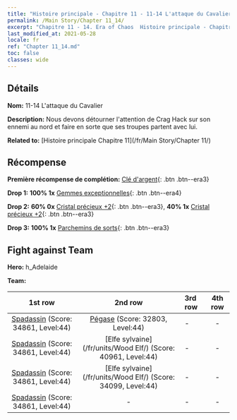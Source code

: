 ```yaml
---
title: "Histoire principale - Chapitre 11 - 11-14 L'attaque du Cavalier"
permalink: /Main Story/Chapter 11_14/
excerpt: "Chapitre 11 - 14. Era of Chaos  Histoire principale - Chapitre 11_14. 11-14 L'attaque du Cavalier"
last_modified_at: 2021-05-28
locale: fr
ref: "Chapter 11_14.md"
toc: false
classes: wide
---
```


## Détails

 **Nom:** 11-14 L'attaque du Cavalier

 **Description:** Nous devons détourner l'attention de Crag Hack sur son ennemi au nord et faire en sorte que ses troupes partent avec lui.

 **Related to:** [Histoire principale Chapitre 11](/fr/Main Story/Chapter 11/)

## Récompense

 **Première récompense de complétion:** [Clé d'argent](/ItemsFR/con_693/){: .btn .btn--era3}

 **Drop 1:** **100% 1x** [Gemmes exceptionnelles](/ItemsFR/mat_37/){: .btn .btn--era4}

 **Drop 2:** **60% 0x** [Cristal précieux +2](/ItemsFR/mat_31/){: .btn .btn--era3}, **40% 1x** [Cristal précieux +2](/ItemsFR/mat_31/){: .btn .btn--era3}

 **Drop 3:** **100% 1x** [Parchemins de sorts](/ItemsFR/con_694/){: .btn .btn--era3}


## Fight against Team
 **Hero:** h_Adelaide

 **Team:**


  | 1st row | 2nd row | 3rd row | 4th row |
  |:----:|:----:|:----|:----:|
  | [Spadassin](/fr/units/Swordsman/) (Score: 34861, Level:44)  | [Pégase](/fr/units/Pegasus/) (Score: 32803, Level:44)  | - | - |
  | [Spadassin](/fr/units/Swordsman/) (Score: 34861, Level:44)  | [Elfe sylvaine](/fr/units/Wood Elf/) (Score: 40961, Level:44)  | - | - |
  | [Spadassin](/fr/units/Swordsman/) (Score: 34861, Level:44)  | [Elfe sylvaine](/fr/units/Wood Elf/) (Score: 34099, Level:44)  | - | - |
  | [Spadassin](/fr/units/Swordsman/) (Score: 34861, Level:44)  | - | - | - |



